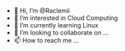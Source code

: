 - 👋 Hi, I’m @Raclemii
- 👀 I’m interested in Cloud Computing
- 🌱 I’m currently learning Linux
- 💞️ I’m looking to collaborate on ...
- 📫 How to reach me ...

<!---
Raclemii/Raclemii is a ✨ special ✨ repository because its `README.md` (this file) appears on your GitHub profile.
You can click the Preview link to take a look at your changes.
--->
